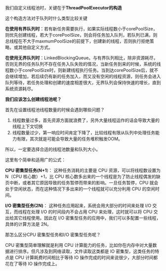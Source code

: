 我们自定义线程池时，关键在于**ThreadPoolExecutor的构造**

这个构造方法对于队列时什么类型比较关键

**在使用有界队列时**：若有新任务需要执行，如果实际线程数小于corePoolSize，则优先创建线程，若大于corePoolSize，则会将任务加入队列，若队列已满，则总线程在不大于maxmumPoolSize的前提下，创建新的线程，否则执行拒绝策略，或其他自定义方式。

**在使用无界队列时**：LinkedBlockingQueue。与有界队列相比，除非资源耗尽，否则无界的任务队列不存在任务入队失败的情况，当新任务到来的时候，系统的线程数小于corePoolSize时，则新建线程执行任务。当到达corePoolSize后，就不会继续增加，若后续仍有新的任务加入，而又没有空闲的线程资源，则任务会进入队列等待，若任务处理和创建的速度相差很大，无界队列会保持快速的增长，直到系统资源耗尽。



**我们应该怎么创建线程池呢？**

首先在设置线程池线程数量的时候会遇到哪些问题？

1. 线程数量过多，首先资源方面就浪费了，另外大量线程运作的话会导致大量的线程上下文切换
2. 线程数量过少，第一响应时间肯定下降了，比较线程有限从队列中处理任务能力有限，其次就是可能会导致大量的任务堆积触发OOM。

所以，一定要选择合适的线程池数量和队列大小。



这里有个简单和适用广的公式：

**CPU 密集型任务(N+1**)： 这种任务消耗的主要是 CPU 资源，可以将线程数设置为 N（CPU 核心数）+1，比 CPU 核心数多出来的一个线程是为了防止线程偶发的缺页中断，或者其它原因导致的任务暂停而带来的影响。一旦任务暂停，CPU 就会处于空闲状态，而在这种情况下多出来的一个线程就可以充分利用 CPU 的空闲时间。

**I/O 密集型任务(2N)**： 这种任务应用起来，系统会用大部分的时间来处理 I/O 交互，而线程在处理 I/O 的时间段内不会占用 CPU 来处理，这时就可以将 CPU 交出给其它线程使用。因此在 I/O 密集型任务的应用中，我们可以多配置一些线程，具体的计算方法是 2N。



那怎么区分CPU 密集型任务和I/O 密集型任务呢？

CPU 密集型简单理解就是利用 CPU 计算能力的任务，比如你在内存中对大量数据进行排序。但凡涉及到网络读取，文件读取这类都是 IO 密集型，这类任务的特点是 CPU 计算耗费时间相比于等待 IO 操作完成的时间来说很少，大部分时间都花在了等待 IO 操作完成上。